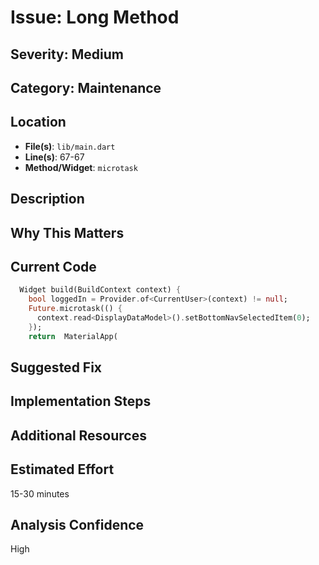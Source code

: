 # Issue: Long Method

## Severity: Medium

## Category: Maintenance

## Location
- **File(s)**: `lib/main.dart`
- **Line(s)**: 67-67
- **Method/Widget**: `microtask`

## Description


## Why This Matters


## Current Code
```dart
  Widget build(BuildContext context) {
    bool loggedIn = Provider.of<CurrentUser>(context) != null;
    Future.microtask(() {
      context.read<DisplayDataModel>().setBottomNavSelectedItem(0);
    });
    return  MaterialApp(
```

## Suggested Fix


## Implementation Steps


## Additional Resources


## Estimated Effort
15-30 minutes

## Analysis Confidence
High
